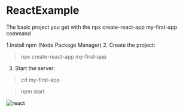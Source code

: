 # ReactExample
The basic project you get with the npx create-react-app my-first-app command

1.Install npm (Node Package Manager)
2. Create the project:
> npx create-react-app my-first-app
3. Start the server:
> cd my-first-app

> npm start

![react](https://github.com/drset/ReactExample/assets/607329/ff37178b-e9d5-4954-923c-a36dd54210ad)

